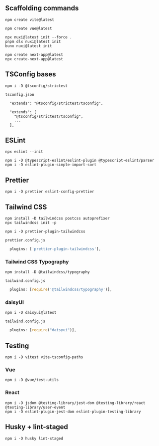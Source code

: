## Scaffolding commands

```shell
npm create vite@latest
```

```shell
npm create vue@latest
```

```shell
npx nuxi@latest init --force .
pnpm dlx nuxi@latest init
bunx nuxi@latest init
```

```shell
npm create next-app@latest
npx create-next-app@latest
```

## TSConfig bases

```shell
npm i -D @tsconfig/strictest
```

`tsconfig.json`

```jsonc
  "extends": "@tsconfig/strictest/tsconfig",

  "extends": [
    "@tsconfig/strictest/tsconfig",
    ...
  ],
```

## ESLint

```shell
npx eslint --init
```

```shell
npm i -D @typescript-eslint/eslint-plugin @typescript-eslint/parser
npm i -D eslint-plugin-simple-import-sort
```

## Prettier

```shell
npm i -D prettier eslint-config-prettier
```

## Tailwind CSS

```shell
npm install -D tailwindcss postcss autoprefixer
npx tailwindcss init -p
```

```shell
npm i -D prettier-plugin-tailwindcss
```

`prettier.config.js`

```javascript
  plugins: ['prettier-plugin-tailwindcss'],
```

### Tailwind CSS Typography

```shell
npm install -D @tailwindcss/typography
```

`tailwind.config.js`

```javascript
  plugins: [require('@tailwindcss/typography')],
```

### daisyUI

```shell
npm i -D daisyui@latest
```

`tailwind.config.js`

```javascript
  plugins: [require("daisyui")],
```

## Testing

```shell
npm i -D vitest vite-tsconfig-paths
```

### Vue

```shell
npm i -D @vue/test-utils
```

### React

```shell
npm i -D jsdom @testing-library/jest-dom @testing-library/react @testing-library/user-event
npm i -D eslint-plugin-jest-dom eslint-plugin-testing-library
```

## Husky + lint-staged

```shell
npm i -D husky lint-staged
```
